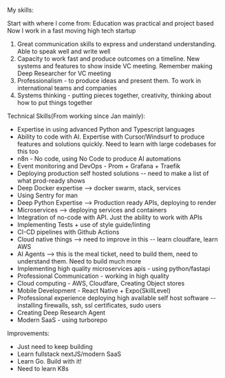 My skills:

Start with where l come from:
Education was practical and project based
Now l work in a fast moving high tech startup

1. Great communication skills to express and understand understanding. Able to speak well and write well
2. Capacity to work fast and produce outcomes on a timeline. New systems and features to show inside VC meeting. Remember making Deep Researcher for VC meeting
3. Professionalism - to produce ideas and present them. To work in international teams and companies
4. Systems thinking - putting pieces together, creativity, thinking about how to put things together

Technical Skills(From working since Jan mainly):
- Expertise in using advanced Python and Typescript languages
- Ability to code with AI. Expertise with Cursor/Windsurf to produce features and solutions quickly. Need to learn with large codebases for this too
- n8n - No code, using No Code to produce AI automations
- Event monitoring and DevOps - Prom + Grafana + Traefik
- Deploying production self hosted solutions -- need to make a list of what prod-ready shows
- Deep Docker expertise --> docker swarm, stack, services
- Using Sentry for man
- Deep Python Expertise --> Production ready APIs, deploying to render
- Microservices --> deploying services and containers
- Integration of no-code with API. Just the ability to work with APIs
- Implementing Tests + use of style guide/linting
- CI-CD pipelines with Github Actions
- Cloud native things --> need to improve in this -- learn cloudfare, learn AWS
- AI Agents --> this is the meal ticket, need to build them, need to understand them. Need to build much more
- Implementing high quality microservices apis - using python/fastapi
- Professional Communication - working in high quality 
- Cloud computing - AWS, Cloudfare, Creating Object stores
- Mobile Development - React Native + Expo(SkillLevel)
- Professional experience deploying high available self host software -- installing firewalls, ssh, ssl certificates, sudo users
- Creating Deep Research Agent
- Modern SaaS - using turborepo

Improvements:
- Just need to keep building
- Learn fullstack nextJS/modern SaaS
- Learn Go. Build with it!
- Need to learn K8s
